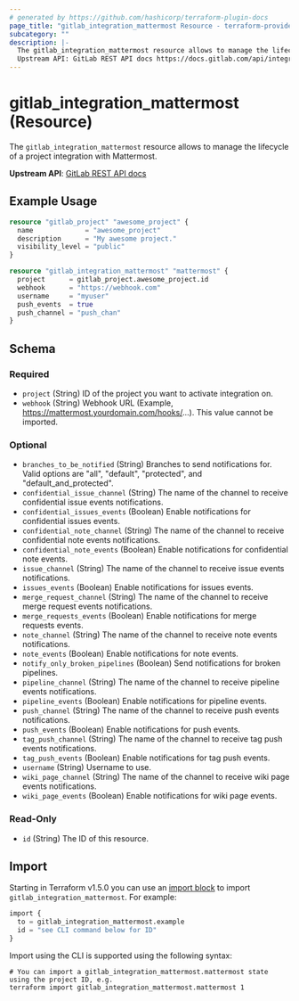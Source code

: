```yaml
---
# generated by https://github.com/hashicorp/terraform-plugin-docs
page_title: "gitlab_integration_mattermost Resource - terraform-provider-gitlab"
subcategory: ""
description: |-
  The gitlab_integration_mattermost resource allows to manage the lifecycle of a project integration with Mattermost.
  Upstream API: GitLab REST API docs https://docs.gitlab.com/api/integrations/#mattermost-notifications
---
```


# gitlab_integration_mattermost (Resource)

The `gitlab_integration_mattermost` resource allows to manage the lifecycle of a project integration with Mattermost.

**Upstream API**: [GitLab REST API docs](https://docs.gitlab.com/api/integrations/#mattermost-notifications)

## Example Usage

```terraform
resource "gitlab_project" "awesome_project" {
  name             = "awesome_project"
  description      = "My awesome project."
  visibility_level = "public"
}

resource "gitlab_integration_mattermost" "mattermost" {
  project      = gitlab_project.awesome_project.id
  webhook      = "https://webhook.com"
  username     = "myuser"
  push_events  = true
  push_channel = "push_chan"
}
```

<!-- schema generated by tfplugindocs -->
## Schema

### Required

- `project` (String) ID of the project you want to activate integration on.
- `webhook` (String) Webhook URL (Example, https://mattermost.yourdomain.com/hooks/...). This value cannot be imported.

### Optional

- `branches_to_be_notified` (String) Branches to send notifications for. Valid options are "all", "default", "protected", and "default_and_protected".
- `confidential_issue_channel` (String) The name of the channel to receive confidential issue events notifications.
- `confidential_issues_events` (Boolean) Enable notifications for confidential issues events.
- `confidential_note_channel` (String) The name of the channel to receive confidential note events notifications.
- `confidential_note_events` (Boolean) Enable notifications for confidential note events.
- `issue_channel` (String) The name of the channel to receive issue events notifications.
- `issues_events` (Boolean) Enable notifications for issues events.
- `merge_request_channel` (String) The name of the channel to receive merge request events notifications.
- `merge_requests_events` (Boolean) Enable notifications for merge requests events.
- `note_channel` (String) The name of the channel to receive note events notifications.
- `note_events` (Boolean) Enable notifications for note events.
- `notify_only_broken_pipelines` (Boolean) Send notifications for broken pipelines.
- `pipeline_channel` (String) The name of the channel to receive pipeline events notifications.
- `pipeline_events` (Boolean) Enable notifications for pipeline events.
- `push_channel` (String) The name of the channel to receive push events notifications.
- `push_events` (Boolean) Enable notifications for push events.
- `tag_push_channel` (String) The name of the channel to receive tag push events notifications.
- `tag_push_events` (Boolean) Enable notifications for tag push events.
- `username` (String) Username to use.
- `wiki_page_channel` (String) The name of the channel to receive wiki page events notifications.
- `wiki_page_events` (Boolean) Enable notifications for wiki page events.

### Read-Only

- `id` (String) The ID of this resource.

## Import

Starting in Terraform v1.5.0 you can use an [import block](https://developer.hashicorp.com/terraform/language/import) to import `gitlab_integration_mattermost`. For example:
```terraform
import {
  to = gitlab_integration_mattermost.example
  id = "see CLI command below for ID"
}
```

Import using the CLI is supported using the following syntax:

```shell
# You can import a gitlab_integration_mattermost.mattermost state using the project ID, e.g.
terraform import gitlab_integration_mattermost.mattermost 1
```
